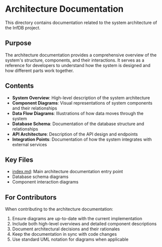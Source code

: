 # Architecture Documentation

This directory contains documentation related to the system architecture of the InfDB project.

## Purpose

The architecture documentation provides a comprehensive overview of the system's structure, components, and their interactions. It serves as a reference for developers to understand how the system is designed and how different parts work together.

## Contents

- **System Overview**: High-level description of the system architecture
- **Component Diagrams**: Visual representations of system components and their relationships
- **Data Flow Diagrams**: Illustrations of how data moves through the system
- **Database Schema**: Documentation of the database structure and relationships
- **API Architecture**: Description of the API design and endpoints
- **Integration Points**: Documentation of how the system integrates with external services

## Key Files

- [index.md](index.rst): Main architecture documentation entry point
- Database schema diagrams
- Component interaction diagrams

## For Contributors

When contributing to the architecture documentation:

1. Ensure diagrams are up-to-date with the current implementation
2. Include both high-level overviews and detailed component descriptions
3. Document architectural decisions and their rationales
4. Keep the documentation in sync with code changes
5. Use standard UML notation for diagrams when applicable